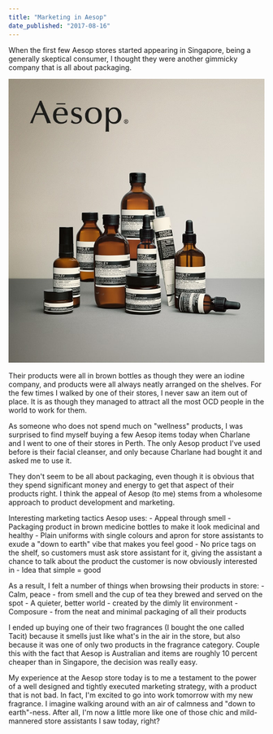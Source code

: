 ```yaml
---
title: "Marketing in Aesop"
date_published: "2017-08-16"
---
```


When the first few Aesop stores started appearing in Singapore, being a generally skeptical consumer, I thought they were another gimmicky company that is all about packaging.

![A series of Aesop branded beauty products](images/aesop_banner_min.jpg)

Their products were all in brown bottles as though they were an iodine company, and products were all always neatly arranged on the shelves. For the few times I walked by one of their stores, I never saw an item out of place. It is as though they managed to attract all the most OCD people in the world to work for them.

As someone who does not spend much on "wellness" products, I was surprised to find myself buying a few Aesop items today when Charlane and I went to one of their stores in Perth. The only Aesop product I've used before is their facial cleanser, and only because Charlane had bought it and asked me to use it.

They don't seem to be all about packaging, even though it is obvious that they spend significant money and energy to get that aspect of their products right. I think the appeal of Aesop (to me) stems from a wholesome approach to product development and marketing.

Interesting marketing tactics Aesop uses: - Appeal through smell - Packaging product in brown medicine bottles to make it look medicinal and healthy - Plain uniforms with single colours and apron for store assistants to exude a "down to earth" vibe that makes you feel good - No price tags on the shelf, so customers must ask store assistant for it, giving the assistant a chance to talk about the product the customer is now obviously interested in - Idea that simple = good

As a result, I felt a number of things when browsing their products in store: - Calm, peace - from smell and the cup of tea they brewed and served on the spot - A quieter, better world - created by the dimly lit environment - Composure - from the neat and minimal packaging of all their products

I ended up buying one of their two fragrances (I bought the one called Tacit) because it smells just like what's in the air in the store, but also because it was one of only two products in the fragrance category. Couple this with the fact that Aesop is Australian and items are roughly 10 percent cheaper than in Singapore, the decision was really easy.

My experience at the Aesop store today is to me a testament to the power of a well designed and tightly executed marketing strategy, with a product that is not bad. In fact, I'm excited to go into work tomorrow with my new fragrance. I imagine walking around with an air of calmness and "down to earth"-ness. After all, I'm now a little more like one of those chic and mild-mannered store assistants I saw today, right?
